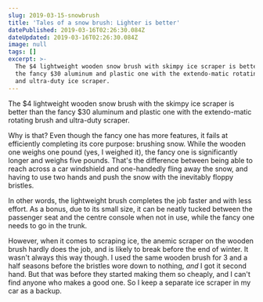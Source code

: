 ```yaml
---
slug: 2019-03-15-snowbrush
title: 'Tales of a snow brush: Lighter is better'
datePublished: 2019-03-16T02:26:30.084Z
dateUpdated: 2019-03-16T02:26:30.084Z
image: null
tags: []
excerpt: >-
  The $4 lightweight wooden snow brush with skimpy ice scraper is better than
  the fancy $30 aluminum and plastic one with the extendo-matic rotating brush
  and ultra-duty ice scraper.
---
```


The $4 lightweight wooden snow brush with the skimpy ice scraper is better than the fancy $30 aluminum and plastic one with the extendo-matic rotating brush and ultra-duty scraper.

Why is that? Even though the fancy one has more features, it fails at efficiently completing its core purpose: brushing snow. While the wooden one weighs one pound (yes, I weighed it), the fancy one is significantly longer and weighs five pounds. That's the difference between being able to reach across a car windshield and one-handedly fling away the snow, and having to use two hands and push the snow with the inevitably floppy bristles.

In other words, the lightweight brush completes the job faster and with less effort. As a bonus, due to its small size, it can be neatly tucked between the passenger seat and the centre console when not in use, while the fancy one needs to go in the trunk.

However, when it comes to scraping ice, the anemic scraper on the wooden brush hardly does the job, and is likely to break before the end of winter. It wasn't always this way though. I used the same wooden brush for 3 and a half seasons before the bristles wore down to nothing, _and_ I got it second hand. But that was before they started making them so cheaply, and I can't find anyone who makes a good one. So I keep a separate ice scraper in my car as a backup.
